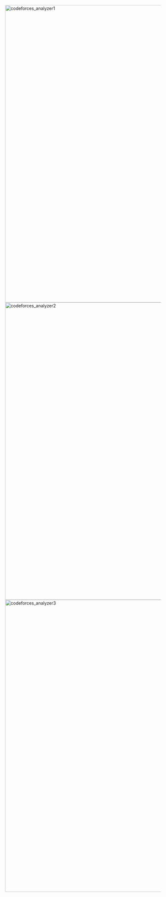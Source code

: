 <img width="960" alt="codeforces_analyzer1" src="https://github.com/akshaykoganur/Codeforces-Analyzer/assets/90169834/f996b1f7-c316-47be-ab1f-b8400adcea04">
<img width="960" alt="codeforces_analyzer2" src="https://github.com/akshaykoganur/Codeforces-Analyzer/assets/90169834/0b706ccb-c5fb-4b2f-87eb-8fec783d5f8e">
<img width="943" alt="codeforces_analyzer3" src="https://github.com/akshaykoganur/Codeforces-Analyzer/assets/90169834/1ecac216-f026-482c-b7c5-fef1fd86a26f">
